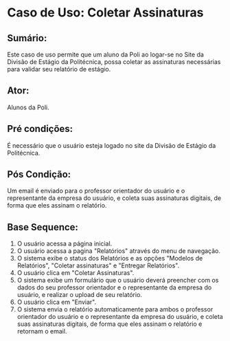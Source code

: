 # Caso de Uso: Coletar Assinaturas

## Sumário: 
Este caso de uso permite que um aluno da Poli ao logar-se no Site da Divisão de Estágio da Politécnica, possa coletar as assinaturas necessárias para validar
seu relatório de estágio.

## Ator:
Alunos da Poli.

## Pré condições:
É necessário que o usuário esteja logado no site da Divisão de Estágio da Politécnica.

## Pós Condição:
Um email é enviado para o professor orientador do usuário e o representante da empresa do usuário, e coleta suas assinaturas digitais, de forma que eles assinam o relatório.

## Base Sequence:
1. O usuário acessa a página inicial.
2. O usuário acessa a pagina "Relatórios" através do menu de navegação.
3. O sistema exibe o status dos Relatórios e as opções "Modelos de Relatórios", "Coletar assinaturas" e "Entregar Relatórios".
4. O usuário clica em "Coletar Assinaturas".
5. O sistema exibe um formulário que o usuário deverá preencher com os dados do seu professor orientador e o representante da empresa do usuário, e realizar o upload 
de seu relatório.
6. O usuário clica em "Enviar".
7. O sistema envia o relatório automaticamente para ambos o professor orientador do usuário e o representante da empresa do usuário, e coleta suas assinaturas digitais,
de forma que eles assinam o relatório e retornam o email.
